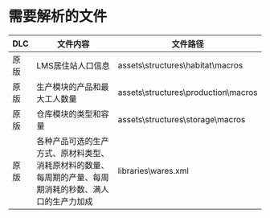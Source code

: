 # 需要解析的文件

|DLC|文件内容|文件路径|
|---|---|---|
|原版|LMS居住站人口信息|assets\structures\habitat\macros|
|原版|生产模块的产品和最大工人数量|assets\structures\production\macros|
|原版|仓库模块的类型和容量|assets\structures\storage\macros|
|原版|各种产品可选的生产方式、原材料类型、消耗原材料的数量、每周期的产量、每周期消耗的秒数、满人口的生产力加成|libraries\wares.xml|
